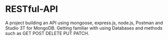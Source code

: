 # RESTful-API
A project building an API using mongoose, express.js, node.js, Postman and Studio 3T for MongoDB.
Getting familiar with using Databases and methods such as GET POST DELETE PUT PATCH.
